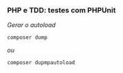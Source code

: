 ### PHP e TDD: testes com PHPUnit

*Gerar o autoload*
```
composer dump
```

*ou*

```
composer dupmpautoload
```